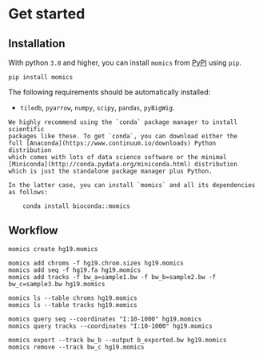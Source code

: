# Get started

## Installation

With python `3.8` and higher, you can install `momics`  from [PyPI](https://pypi.org/project/momics) using `pip`.

```
pip install momics
```

The following requirements should be automatically installed:

- `tiledb`, `pyarrow`, `numpy`, `scipy`, `pandas`, `pyBigWig`.

```{tip}
We highly recommend using the `conda` package manager to install scientific 
packages like these. To get `conda`, you can download either the 
full [Anaconda](https://www.continuum.io/downloads) Python distribution 
which comes with lots of data science software or the minimal 
[Miniconda](http://conda.pydata.org/miniconda.html) distribution 
which is just the standalone package manager plus Python. 

In the latter case, you can install `momics` and all its dependencies as follows:

    conda install bioconda::momics

```

## Workflow

```
momics create hg19.momics 

momics add chroms -f hg19.chrom.sizes hg19.momics
momics add seq -f hg19.fa hg19.momics 
momics add tracks -f bw_a=sample1.bw -f bw_b=sample2.bw -f bw_c=sample3.bw hg19.momics 

momics ls --table chroms hg19.momics
momics ls --table tracks hg19.momics

momics query seq --coordinates "I:10-1000" hg19.momics
momics query tracks --coordinates "I:10-1000" hg19.momics

momics export --track bw_b --output b_exported.bw hg19.momics
momics remove --track bw_c hg19.momics
```
